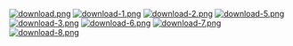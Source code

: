 [![download.png](https://i.postimg.cc/vZY2jdXb/download.png)](https://postimg.cc/56rmYTZR)
[![download-1.png](https://i.postimg.cc/HLLKJC7B/download-1.png)](https://postimg.cc/RWjG8ydH)
[![download-2.png](https://i.postimg.cc/RCtYJdN5/download-2.png)](https://postimg.cc/3WK1PgXn)
[![download-5.png](https://i.postimg.cc/pTw11hc6/download-5.png)](https://postimg.cc/qhGLNRTs)
[![download-3.png](https://i.postimg.cc/C5b6yhWL/download-3.png)](https://postimg.cc/7JYN0kHp)
[![download-6.png](https://i.postimg.cc/632m0LcZ/download-6.png)](https://postimg.cc/njx2Vm6V)
[![download-7.png](https://i.postimg.cc/Wb6fX4G5/download-7.png)](https://postimg.cc/BXbgv4wF)
[![download-8.png](https://i.postimg.cc/XJCsFNNc/download-8.png)](https://postimg.cc/zbqwYrgV)
